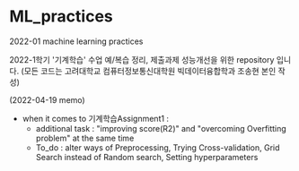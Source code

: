 # ML_practices
2022-01 machine learning practices 

2022-1학기 '기계학습' 수업 예/복습 정리, 제출과제 성능개선을 위한 repository 입니다.
(모든 코드는 고려대학교 컴퓨터정보통신대학원 빅데이터융합학과 조송현 본인 작성)

(2022-04-19 memo)
* when it comes to 기계학습Assignment1 : 
  - additional task :  "improving score(R2)" and "overcoming Overfitting problem" at the same time
  - To_do : alter ways of Preprocessing, Trying Cross-validation, Grid Search instead of Random search, Setting hyperparameters  
